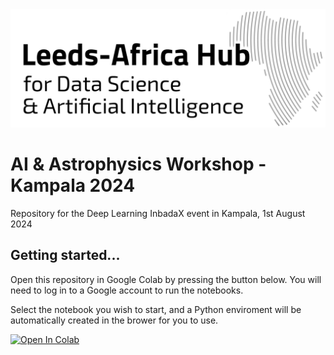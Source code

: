 <img src="Hub_logo.png" width="600"/>

# AI & Astrophysics Workshop - Kampala 2024
Repository for the Deep Learning InbadaX event in Kampala, 1st August 2024

## Getting started...

Open this repository in Google Colab by pressing the button below.  You will need to log in to a Google account to run the notebooks.

Select the notebook you wish to start, and a Python enviroment will be automatically created in the brower for you to use.

<a target="_blank" href="https://colab.research.google.com/github/leeds-africa-hub/Kampala2024">
  <img src="https://colab.research.google.com/assets/colab-badge.svg" alt="Open In Colab"/>
</a>
